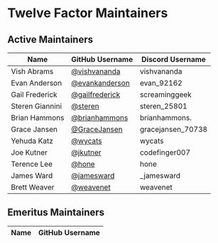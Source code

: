 # Twelve Factor Maintainers

## Active Maintainers

| Name            | GitHub Username                                    | Discord Username  |
| --------------- | -------------------------------------------------- | ----------------- |
| Vish Abrams     | [@vishvananda](https://github.com/vishvananda)     | vishvananda       |
| Evan Anderson   | [@evankanderson](https://github.com/evankanderson) | evan_92162        |
| Gail Frederick  | [@gailfrederick](https://github.com/gailfrederick) | screaminggeek     |
| Steren Giannini | [@steren](https://github.com/steren)               | steren_25801      |
| Brian Hammons   | [@brianhammons](https://github.com/brianhammons)   | brianhammons.     |
| Grace Jansen    | [@GraceJansen](https://github.com/GraceJansen)     | gracejansen_70738 |
| Yehuda Katz     | [@wycats](https://github.com/wycats)               | wycats            |
| Joe Kutner      | [@jkutner](https://github.com/jkutner)             | codefinger007     |
| Terence Lee     | [@hone](https://github.com/hone)                   | hone              |
| James Ward      | [@jamesward](https://github.com/jamesward)         | _jamesward        |
| Brett Weaver    | [@weavenet](https://github.com/weavenet)           | weavenet          |

## Emeritus Maintainers

| Name | GitHub Username |
| ---- | --------------- |
